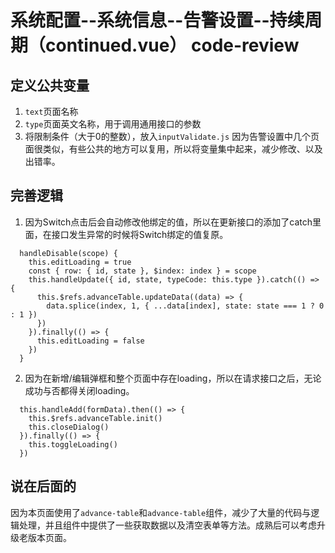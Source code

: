 # 系统配置--系统信息--告警设置--持续周期（continued.vue） code-review

## 定义公共变量
1. `text`页面名称
2. `type`页面英文名称，用于调用通用接口的参数
3. 将限制条件（大于0的整数），放入`inputValidate.js`
因为告警设置中几个页面很类似，有些公共的地方可以复用，所以将变量集中起来，减少修改、以及出错率。


## 完善逻辑
1. 因为Switch点击后会自动修改他绑定的值，所以在更新接口的添加了catch里面，在接口发生异常的时候将Switch绑定的值复原。   
  ```
    handleDisable(scope) {
      this.editLoading = true
      const { row: { id, state }, $index: index } = scope
      this.handleUpdate({ id, state, typeCode: this.type }).catch(() => {
        this.$refs.advanceTable.updateData((data) => {
          data.splice(index, 1, { ...data[index], state: state === 1 ? 0 : 1 })
        })
      }).finally(() => {
        this.editLoading = false
      })
    }
  ```
2. 因为在新增/编辑弹框和整个页面中存在loading，所以在请求接口之后，无论成功与否都得关闭loading。
```
  this.handleAdd(formData).then(() => {
    this.$refs.advanceTable.init()
    this.closeDialog()
  }).finally(() => {
    this.toggleLoading()
  })
```

## 说在后面的
因为本页面使用了`advance-table`和`advance-table`组件，减少了大量的代码与逻辑处理，并且组件中提供了一些获取数据以及清空表单等方法。成熟后可以考虑升级老版本页面。
